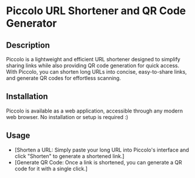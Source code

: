 # Piccolo URL Shortener and QR Code Generator

## Description 

Piccolo is a lightweight and efficient URL shortener designed to simplify sharing links while also providing QR code generation for quick access. 
With Piccolo, you can shorten long URLs into concise, easy-to-share links, and generate QR codes for effortless scanning.


## Installation

Piccolo is available as a web application, accessible through any modern web browser. No installation or setup is required :)


## Usage 

* [Shorten a URL: Simply paste your long URL into Piccolo's interface and click "Shorten" to generate a shortened link.]
* [Generate QR Code: Once a link is shortened, you can generate a QR code for it with a single click.]
<!-- * [Customize: Optionally customize the shortened URL to make it more branded or memorable.]
* [Analyze: Track the performance of your shortened links with built-in analytics.] -->




